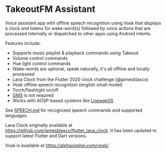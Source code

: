 # TakeoutFM Assistant

Voice assistant app with offline speech recognition using Vosk that displays a clock and listens for 
wake-word(s) followed by voice actions that are processed internally or dispatched to other apps 
using Android intents.

Features include:

- Supports music playlist & playback commands using Takeout
- Volume control commands
- Hue light control commands
- Wake-words are optional, speak naturally, it's all offline and locally processed
- Lava Clock from the Flutter 2020 clock challenge (@jamesblasco)
- Vosk offline speech recognition (english small model)
- Torch/flashlight on/off
- [GMS](https://en.wikipedia.org/wiki/Google_Mobile_Services) is not required 
- Works with AOSP-based systems like [LineageOS](https://lineageos.org/)

See [SPEECH.md](assistant/SPEECH.md) for recognized speech commands and supported languages.

Lava Clock originally available at https://github.com/jamesblasco/flutter_lava_clock. It has been 
updated to support latest Flutter and Dart versions.

Vosk is available at https://alphacephei.com/vosk/. 
